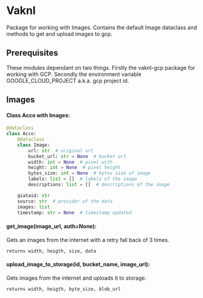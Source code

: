 # Vaknl
Package for working with Images. Contains the default Image dataclass and methods to get and upload images to gcp.

## Prerequisites
These modules dependant on two things. Firstly the vaknl-gcp package for working with GCP. 
Secondly the environment variable GOOGLE_CLOUD_PROJECT a.k.a. gcp project id. 

## Images

#### Class Acco with Images:
```python
@dataclass
class Acco:
    @dataclass
    class Image:
        url: str  # original url
        bucket_url: str = None  # bucket url
        width: int = None  # pixel with
        height: int = None  # pixel height
        bytes_size: int = None  # bytes size of image
        labels: list = []  # labels of the image
        descriptions: list = []  # descriptions of the image

    giataid: str
    source: str  # provider of the data
    images: list
    timestamp: str = None  # timestamp updated
```

#### get_image(image_url, auth=None):
Gets an images from the internet with a retry fall back of 3 times. 
```
returns width, heigth, size, data
```

#### upload_image_to_storage(id, bucket_name, image_url):
Gets images from the internet and uploads it to storage.
```
returns width, heigth, byte_size, blob_url
```